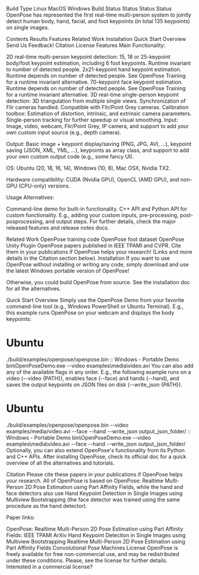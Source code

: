 Build Type	Linux	MacOS	Windows
Build Status	Status	Status	Status
OpenPose has represented the first real-time multi-person system to jointly detect human body, hand, facial, and foot keypoints (in total 135 keypoints) on single images.

Contents
Results
Features
Related Work
Installation
Quick Start Overview
Send Us Feedback!
Citation
License
Features
Main Functionality:

2D real-time multi-person keypoint detection:
15, 18 or 25-keypoint body/foot keypoint estimation, including 6 foot keypoints. Runtime invariant to number of detected people.
2x21-keypoint hand keypoint estimation. Runtime depends on number of detected people. See OpenPose Training for a runtime invariant alternative.
70-keypoint face keypoint estimation. Runtime depends on number of detected people. See OpenPose Training for a runtime invariant alternative.
3D real-time single-person keypoint detection:
3D triangulation from multiple single views.
Synchronization of Flir cameras handled.
Compatible with Flir/Point Grey cameras.
Calibration toolbox: Estimation of distortion, intrinsic, and extrinsic camera parameters.
Single-person tracking for further speedup or visual smoothing.
Input: Image, video, webcam, Flir/Point Grey, IP camera, and support to add your own custom input source (e.g., depth camera).

Output: Basic image + keypoint display/saving (PNG, JPG, AVI, ...), keypoint saving (JSON, XML, YML, ...), keypoints as array class, and support to add your own custom output code (e.g., some fancy UI).

OS: Ubuntu (20, 18, 16, 14), Windows (10, 8), Mac OSX, Nvidia TX2.

Hardware compatibility: CUDA (Nvidia GPU), OpenCL (AMD GPU), and non-GPU (CPU-only) versions.

Usage Alternatives:

Command-line demo for built-in functionality.
C++ API and Python API for custom functionality. E.g., adding your custom inputs, pre-processing, post-posprocessing, and output steps.
For further details, check the major released features and release notes docs.

Related Work
OpenPose training code
OpenPose foot dataset
OpenPose Unity Plugin
OpenPose papers published in IEEE TPAMI and CVPR. Cite them in your publications if OpenPose helps your research! (Links and more details in the Citation section below).
Installation
If you want to use OpenPose without installing or writing any code, simply download and use the latest Windows portable version of OpenPose!

Otherwise, you could build OpenPose from source. See the installation doc for all the alternatives.

Quick Start Overview
Simply use the OpenPose Demo from your favorite command-line tool (e.g., Windows PowerShell or Ubuntu Terminal). E.g., this example runs OpenPose on your webcam and displays the body keypoints:

# Ubuntu
./build/examples/openpose/openpose.bin
:: Windows - Portable Demo
bin\OpenPoseDemo.exe --video examples\media\video.avi
You can also add any of the available flags in any order. E.g., the following example runs on a video (--video {PATH}), enables face (--face) and hands (--hand), and saves the output keypoints on JSON files on disk (--write_json {PATH}).

# Ubuntu
./build/examples/openpose/openpose.bin --video examples/media/video.avi --face --hand --write_json output_json_folder/
:: Windows - Portable Demo
bin\OpenPoseDemo.exe --video examples\media\video.avi --face --hand --write_json output_json_folder/
Optionally, you can also extend OpenPose's functionality from its Python and C++ APIs. After installing OpenPose, check its official doc for a quick overview of all the alternatives and tutorials.

Citation
Please cite these papers in your publications if OpenPose helps your research. All of OpenPose is based on OpenPose: Realtime Multi-Person 2D Pose Estimation using Part Affinity Fields, while the hand and face detectors also use Hand Keypoint Detection in Single Images using Multiview Bootstrapping (the face detector was trained using the same procedure as the hand detector).

Paper links:

OpenPose: Realtime Multi-Person 2D Pose Estimation using Part Affinity Fields:
IEEE TPAMI
ArXiv
Hand Keypoint Detection in Single Images using Multiview Bootstrapping
Realtime Multi-Person 2D Pose Estimation using Part Affinity Fields
Convolutional Pose Machines
License
OpenPose is freely available for free non-commercial use, and may be redistributed under these conditions. Please, see the license for further details. Interested in a commercial license?

